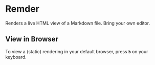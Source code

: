 # Remder

Renders a live HTML view of a Markdown file. Bring your own editor.

## View in Browser

To view a (static) rendering in your default browser, press **`b`** on your
keyboard.
